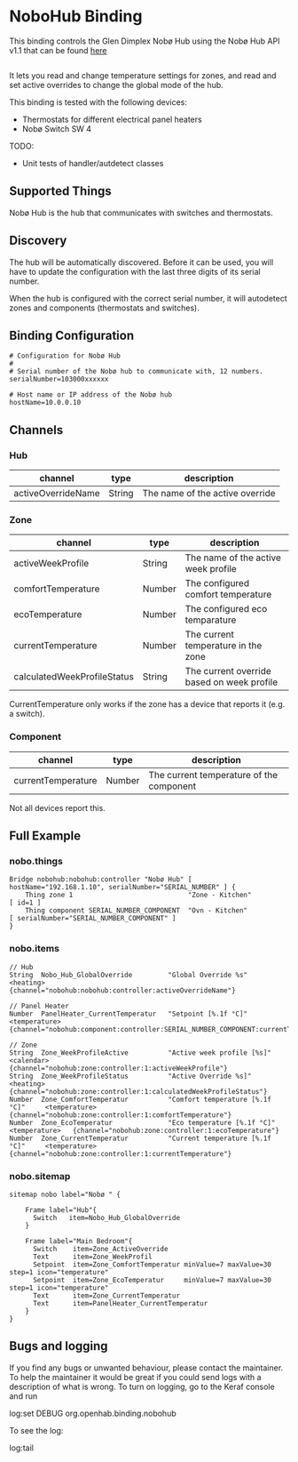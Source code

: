 # NoboHub Binding

This binding controls the Glen Dimplex Nobø Hub using the Nobø Hub API v1.1 that can be found <a href="https://www.glendimplex.se/media/15650/nobo-hub-api-v-1-1-integration-for-advanced-users.pdf">here</a>

<img href="doc/nobohub.jpg"/>

It lets you read and change temperature settings for zones, and read and set active overrides to change the global 
mode of the hub.

This binding is tested with the following devices:

* Thermostats for different electrical panel heaters
* Nobø Switch SW 4

TODO:

* Unit tests of handler/autdetect classes

## Supported Things

Nobø Hub is the hub that communicates with switches and thermostats. 

## Discovery

The hub will be automatically discovered. Before it can be used, you will have to update the configuration
with the last three digits of its serial number.

When the hub is configured with the correct serial number, it will autodetect zones and components (thermostats and switches). 

## Binding Configuration

```
# Configuration for Nobø Hub
#
# Serial number of the Nobø hub to communicate with, 12 numbers.
serialNumber=103000xxxxxx

# Host name or IP address of the Nobø hub
hostName=10.0.0.10
```

## Channels

### Hub

| channel             | type   | description                      |
|---------------------|--------|----------------------------------|
| activeOverrideName  | String | The name of the active override  |

### Zone

| channel                      | type   | description                                |
|------------------------------|--------|--------------------------------------------|
| activeWeekProfile            | String | The name of the active week profile        |
| comfortTemperature           | Number | The configured comfort temperature         |
| ecoTemperature               | Number | The configured eco temparature             |
| currentTemperature           | Number | The current temperature in the zone        |
| calculatedWeekProfileStatus  | String | The current override based on week profile |

CurrentTemperature only works if the zone has a device that reports it (e.g. a switch).

### Component

| channel             | type   | description                              |
|---------------------|--------|------------------------------------------|
| currentTemperature  | Number | The current temperature of the component |

Not all devices report this.

## Full Example

### nobo.things

```
Bridge nobohub:nobohub:controller "Nobø Hub" [ hostName="192.168.1.10", serialNumber="SERIAL_NUMBER" ] {
	Thing zone 1                             "Zone - Kitchen"            	[ id=1 ]
	Thing component SERIAL_NUMBER_COMPONENT  "Ovn - Kitchen"         		[ serialNumber="SERIAL_NUMBER_COMPONENT" ]
}
```

### nobo.items

```
// Hub
String	Nobo_Hub_GlobalOverride         "Global Override %s"                <heating>       {channel="nobohub:nobohub:controller:activeOverrideName"}

// Panel Heater
Number	PanelHeater_CurrentTemperatur   "Setpoint [%.1f °C]"                <temperature>   {channel="nobohub:component:controller:SERIAL_NUMBER_COMPONENT:currentTemperature"}

// Zone
String	Zone_WeekProfileActive          "Active week profile [%s]"          <calendar>      {channel="nobohub:zone:controller:1:activeWeekProfile"}
String	Zone_WeekProfileStatus          "Active Override %s]"               <heating>       {channel="nobohub:zone:controller:1:calculatedWeekProfileStatus"}
Number	Zone_ComfortTemperatur          "Comfort temperature [%.1f °C]"     <temperature>   {channel="nobohub:zone:controller:1:comfortTemperature"}
Number	Zone_EcoTemperatur              "Eco temperature [%.1f °C]"         <temperature>   {channel="nobohub:zone:controller:1:ecoTemperature"}
Number	Zone_CurrentTemperatur          "Current temperature [%.1f °C]"     <temperature>   {channel="nobohub:zone:controller:1:currentTemperature"}
```

### nobo.sitemap

```
sitemap nobo label="Nobø " {

    Frame label="Hub"{
      Switch   item=Nobo_Hub_GlobalOverride
    }

    Frame label="Main Bedroom"{
      Switch    item=Zone_ActiveOverride
      Text      item=Zone_WeekProfil           
      Setpoint  item=Zone_ComfortTemperatur minValue=7 maxValue=30 step=1 icon="temperature"
      Setpoint  item=Zone_EcoTemperatur     minValue=7 maxValue=30 step=1 icon="temperature"
      Text      item=Zone_CurrentTemperatur
      Text      item=PanelHeater_CurrentTemperatur
    }
}
```


## Bugs and logging

If you find any bugs or unwanted behaviour, please contact the maintainer. To help the maintainer it would be great
if you could send logs with a description of what is wrong. To turn on logging, go to the Keraf console and run

   log:set DEBUG org.openhab.binding.nobohub

To see the log:

   log:tail
